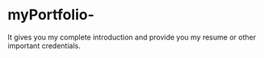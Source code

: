 # myPortfolio-
It gives you my complete introduction and provide you my resume or other important credentials.
